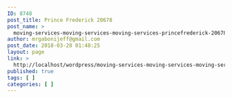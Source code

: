 ```yaml
---
ID: 8748
post_title: Prince Frederick 20678
post_name: >
  moving-services-moving-services-moving-services-princefrederick-20678
author: mrgabonijeff@gmail.com
post_date: 2018-03-28 01:48:25
layout: page
link: >
  http://localhost/wordpress/moving-services-moving-services-moving-services-princefrederick-20678/
published: true
tags: [ ]
categories: [ ]
---
```

